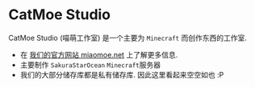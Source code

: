 # CatMoe Studio
CatMoe Studio (喵萌工作室) 是一个主要为 `Minecraft` 而创作东西的工作室.

- 在 [我们的官方网站 miaomoe.net](https://www.miaomoe.net/) 上了解更多信息.
- 主要制作 `SakuraStarOcean` `Minecraft`服务器
- 我们的大部分储存库都是私有储存库. 因此这里看起来空空如也 :P
